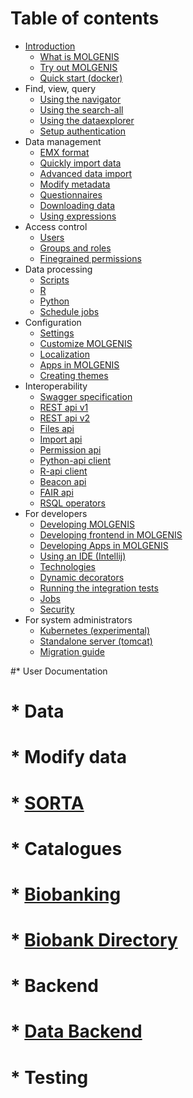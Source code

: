 # Table of contents

* [Introduction](README.md)
  * [What is MOLGENIS](README.md)
  * [Try out MOLGENIS](guide-try-out-molgenis.md)
  * [Quick start \(docker\)](guide-docker.md)
* Find, view, query
  * [Using the navigator](guide-navigator.md)
  * [Using the search-all](guide-search.md)
  * [Using the dataexplorer](guide-explore.md)
  * [Setup authentication](guide-authentication.md)
* Data management
  * [EMX format](guide-emx.md)
  * [Quickly import data](guide-data-quick-import.md)
  * [Advanced data import](guide-data-import.md)
  * [Modify metadata](guide-data-metadata.md)
  * [Questionnaires](guide-questionnaire.md)
  * [Downloading data](guide-data-download.md)
  * [Using expressions](guide-expressions.md)
* Access control
  * [Users](guide-users.md)
  * [Groups and roles](guide-groups-roles.md)
  * [Finegrained permissions](guide-permissions.md)
* Data processing
  * [Scripts](guide-scripts.md)
  * [R](guide-r.md)
  * [Python](guide-python.md)
  * [Schedule jobs](guide-schedule.md)
* Configuration
  * [Settings](guide-settings.md)
  * [Customize MOLGENIS](guide-customize.md)
  * [Localization](guide-l10n.md)
  * [Apps in MOLGENIS](guide-app-manager.md)
  * [Creating themes](guide-creating-themes.md)
* Interoperability
  * [Swagger specification](guide-swagger.md)
  * [REST api v1](guide-api-rest.md)
  * [REST api v2](guide-api-rest2.md)    
  * [Files api](guide-api-files.md)
  * [Import api](guide-api-import.md)
  * [Permission api](guide-api-permissions.md)
  * [Python-api client](guide-client-python.md)
  * [R-api client](guide-client-r.md)   
  * [Beacon api](guide-beacon.md)
  * [FAIR api](guide-fair.md)
  * [RSQL operators](guide-rsql.md)  
* For developers
  * [Developing MOLGENIS](guide-development.md)
  * [Developing frontend in MOLGENIS](guide-development-frontend.md)
  * [Developing Apps in MOLGENIS](guide-development-apps.md)
  * [Using an IDE (Intellij)](guide-using-an-ide-for-backend.md)
  * [Technologies](guide-technologies.md)
  * [Dynamic decorators](guide-dynamic-decorators.md)
  * [Running the integration tests](guide-integration-tests.md)
  * [Jobs](guide-jobs.md)
  * [Security](guide-security.md)
* For system administrators
  * [Kubernetes \(experimental\)](guide-kubernetes.md)
  * [Standalone server \(tomcat\)](guide-standalone-server.md)
  * [Migration guide](guide-migration.md)

#* User Documentation
#  * Data
#    * Modify data      
#      * [SORTA](user_documentation/modify-data/guide-SORTA.md)
#  * Catalogues
#    * [Biobanking](user_documentation/catalogues/biobanking.md)
#      * [Biobank Directory](user_documentation/catalogues/biobank-directory.md)
#  * Backend  
#    * [Data Backend](developer_documentation/backend.md)
#  * Testing
    
